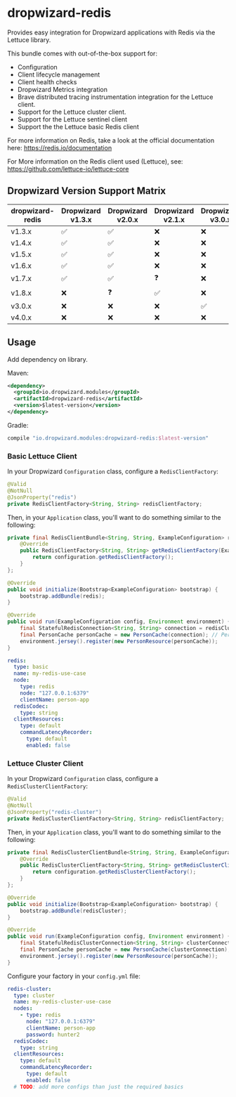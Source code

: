 # dropwizard-redis

Provides easy integration for Dropwizard applications with Redis via the Lettuce library.

This bundle comes with out-of-the-box support for:
* Configuration
* Client lifecycle management
* Client health checks
* Dropwizard Metrics integration
* Brave distributed tracing instrumentation integration for the Lettuce client.
* Support for the Lettuce cluster client.
* Support for the Lettuce sentinel client
* Support the the Lettuce basic Redis client

For more information on Redis, take a look at the official documentation here: https://redis.io/documentation

For More information on the Redis client used (Lettuce), see: https://github.com/lettuce-io/lettuce-core

## Dropwizard Version Support Matrix
| dropwizard-redis | Dropwizard v1.3.x  | Dropwizard v2.0.x  | Dropwizard v2.1.x  | Dropwizard v3.0.x  | Dropwizard v4.0.x  |
|------------------|--------------------|--------------------|--------------------|--------------------|--------------------|
| v1.3.x           | :white_check_mark: | :white_check_mark: | :x:                | :x:                | :x:                |
| v1.4.x           | :white_check_mark: | :white_check_mark: | :x:                | :x:                | :x:                |
| v1.5.x           | :white_check_mark: | :white_check_mark: | :x:                | :x:                | :x:                |
| v1.6.x           | :white_check_mark: | :white_check_mark: | :x:                | :x:                | :x:                |
| v1.7.x           | :white_check_mark: | :white_check_mark: | :question:         | :x:                | :x:                |
| v1.8.x           | :x:                | :question:         | :white_check_mark: | :x:                | :x:                |
| v3.0.x           | :x:                | :x:                | :x:                | :white_check_mark: | :x:                |
| v4.0.x           | :x:                | :x:                | :x:                | :x:                | :white_check_mark: |

## Usage
Add dependency on library.

Maven:
```xml
<dependency>
  <groupId>io.dropwizard.modules</groupId>
  <artifactId>dropwizard-redis</artifactId>
  <version>$latest-version</version>
</dependency>
```

Gradle:
```groovy
compile "io.dropwizard.modules:dropwizard-redis:$latest-version"
```


### Basic Lettuce Client
In your Dropwizard `Configuration` class, configure a `RedisClientFactory`:
```java
@Valid
@NotNull
@JsonProperty("redis")
private RedisClientFactory<String, String> redisClientFactory;
```

Then, in your `Application` class, you'll want to do something similar to the following:
```java
private final RedisClientBundle<String, String, ExampleConfiguration> redis = new RedisClientBundle<String, String, ExampleConfiguration>() {
    @Override
    public RedisClientFactory<String, String> getRedisClientFactory(ExampleConfiguration configuration) {
        return configuration.getRedisClientFactory();
    }
};

@Override
public void initialize(Bootstrap<ExampleConfiguration> bootstrap) {
    bootstrap.addBundle(redis);
}

@Override
public void run(ExampleConfiguration config, Environment environment) {
    final StatefulRedisConnection<String, String> connection = redisCluster.getConnection();
    final PersonCache personCache = new PersonCache(connection); // PersonCache is an arbtirary example
    environment.jersey().register(new PersonResource(personCache));
}
```


```yaml
redis:
  type: basic
  name: my-redis-use-case
  node:
    type: redis
    node: "127.0.0.1:6379"
    clientName: person-app
  redisCodec:
    type: string
  clientResources:
    type: default
    commandLatencyRecorder:
      type: default
      enabled: false
```


### Lettuce Cluster Client
In your Dropwizard `Configuration` class, configure a `RedisClusterClientFactory`:
```java
@Valid
@NotNull
@JsonProperty("redis-cluster")
private RedisClusterClientFactory<String, String> redisClientFactory;
```

Then, in your `Application` class, you'll want to do something similar to the following:
```java
private final RedisClusterClientBundle<String, String, ExampleConfiguration> redisCluster = new RedisClusterClientBundle<String, String, ExampleConfiguration>() {
    @Override
    public RedisClusterClientFactory<String, String> getRedisClusterClientFactory(ExampleConfiguration configuration) {
        return configuration.getRedisClusterClientFactory();
    }
};

@Override
public void initialize(Bootstrap<ExampleConfiguration> bootstrap) {
    bootstrap.addBundle(redisCluster);
}

@Override
public void run(ExampleConfiguration config, Environment environment) {
    final StatefulRedisClusterConnection<String, String> clusterConnection = redisCluster.getClusterConnection();
    final PersonCache personCache = new PersonCache(clusterConnection); // PersonCache is an arbtirary example
    environment.jersey().register(new PersonResource(personCache));
}
```

Configure your factory in your `config.yml` file:
```yaml
redis-cluster:
  type: cluster
  name: my-redis-cluster-use-case
  nodes:
    - type: redis
      node: "127.0.0.1:6379"
      clientName: person-app
      password: hunter2
  redisCodec:
    type: string
  clientResources:
    type: default
    commandLatencyRecorder:
      type: default
      enabled: false
  # TODO: add more configs than just the required basics
```
